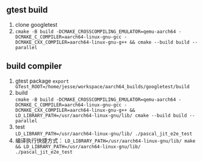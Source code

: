 ## gtest build
1. clone googletest
2. `cmake -B build -DCMAKE_CROSSCOMPILING_EMULATOR=qemu-aarch64 -DCMAKE_C_COMPILER=aarch64-linux-gnu-gcc -DCMAKE_CXX_COMPILER=aarch64-linux-gnu-g++ && cmake --build build --parallel`

## build compiler
1. gtest package
  `export GTest_ROOT=/home/jesse/workspace/aarch64_builds/googletest/build` 
2. build  
`cmake -B build -DCMAKE_CROSSCOMPILING_EMULATOR=qemu-aarch64 -DCMAKE_C_COMPILER=aarch64-linux-gnu-gcc -DCMAKE_CXX_COMPILER=aarch64-linux-gnu-g++ && LD_LIBRARY_PATH=/usr/aarch64-linux-gnu/lib/ cmake --build build --parallel`
3. test  
`LD_LIBRARY_PATH=/usr/aarch64-linux-gnu/lib/ ./pascal_jit_e2e_test`
4. 编译执行快捷方式：
`LD_LIBRARY_PATH=/usr/aarch64-linux-gnu/lib/ make && LD_LIBRARY_PATH=/usr/aarch64-linux-gnu/lib/ ./pascal_jit_e2e_test`
